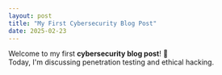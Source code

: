 ```yaml
---
layout: post
title: "My First Cybersecurity Blog Post"
date: 2025-02-23
---
```

Welcome to my first **cybersecurity blog post**! 🚀  
Today, I'm discussing penetration testing and ethical hacking.
